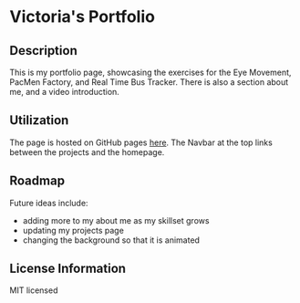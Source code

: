 # Victoria's Portfolio

## Description
This is my portfolio page, showcasing the exercises for the Eye Movement, PacMen Factory, and Real Time Bus Tracker. There is also a section about me, and a video introduction.

## Utilization
The page is hosted on GitHub pages [here](https://vghsieh.github.io/Portfolio-Page/). The Navbar at the top links between the projects and the homepage.


## Roadmap

Future ideas include:
- adding more to my about me as my skillset grows
- updating my projects page
- changing the background so that it is animated

## License Information

MIT licensed